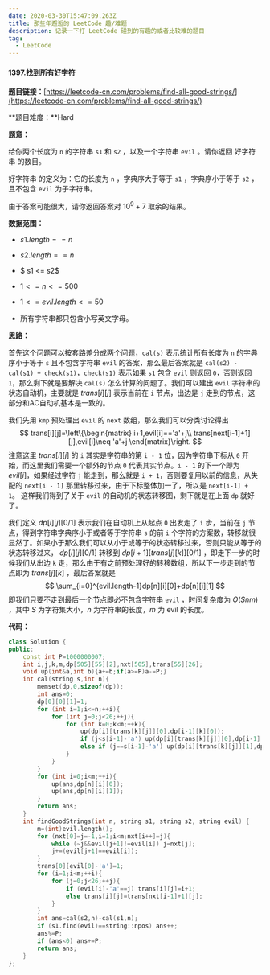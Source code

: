 ```yaml
---
date: 2020-03-30T15:47:09.263Z
title: 那些年邂逅的 LeetCode 趣/难题
description: 记录一下打 LeetCode 碰到的有趣的或者比较难的题目
tag:
  - LeetCode
---
```

#### 1397.找到所有好字符

**题目链接：**[https://leetcode-cn.com/problems/find-all-good-strings/](https://leetcode-cn.com/problems/find-all-good-strings/)

**题目难度：**Hard

**题意：**

给你两个长度为 `n` 的字符串 `s1` 和 `s2` ，以及一个字符串 `evil` 。请你返回 好字符串 的数目。

好字符串 的定义为：它的长度为 `n` ，字典序大于等于 `s1` ，字典序小于等于 `s2` ，且不包含 `evil` 为子字符串。

由于答案可能很大，请你返回答案对 $10^9 + 7$ 取余的结果。

**数据范围：** 

- $s1.length == n$

- $s2.length == n$

- $ s1 <= s2$

- $1 <= n <= 500$

- $1 <= evil.length <= 50$

- 所有字符串都只包含小写英文字母。

**思路：**

首先这个问题可以按套路差分成两个问题，`cal(s)` 表示统计所有长度为 `n` 的字典序小于等于 `s` 且不包含字符串 `evil` 的答案，那么最后答案就是 `cal(s2) - cal(s1) + check(s1)`，`check(s1)` 表示如果 `s1` 包含 `evil` 则返回 `0`，否则返回 `1`，那么剩下就是要解决 `cal(s)` 怎么计算的问题了。我们可以建出 `evil` 字符串的状态自动机，主要就是 $trans[i][j]$ 表示当前在 `i` 节点，出边是 `j` 走到的节点，这部分和AC自动机基本是一致的。

我们先用 `kmp` 预处理出 `evil` 的 `next` 数组，那么我们可以分类讨论得出
$$
trans[i][j]=\left\{\begin{matrix} i+1,evil[i]=='a'+j\\  trans[next[i-1]+1][j],evil[i]\neq 'a'+j \end{matrix}\right.
$$ 
注意这里 $trans[i][j]$ 的 `i` 其实是字符串的第 `i - 1` 位，因为字符串下标从 `0` 开始，而这里我们需要一个额外的节点 `0` 代表其实节点。`i - 1` 的下一个即为 $evil[i]$，如果经过字符 `j` 能走到，那么就是 `i + 1`，否则要复用以前的信息，从失配的 `next[i - 1]` 那里转移过来，由于下标整体加一了，所以是 `next[i-1] + 1`。 这样我们得到了关于 `evil` 的自动机的状态转移图，剩下就是在上面 `dp` 就好了。

我们定义 $dp[i][j][0/1]$ 表示我们在自动机上从起点 `0` 出发走了 `i` 步，当前在 `j` 节点，得到字符串字典序小于或者等于字符串 `s` 的前 `i` 个字符的方案数，转移就很显然了。如果小于那么我们可以从小于或等于的状态转移过来，否则只能从等于的状态转移过来， $dp[i][j][0/1]$ 转移到 $dp[i+1][trans[j][k]][0/1]$ ，即走下一步的时候我们从出边 `k` 走，那么由于有之前预处理好的转移数组，所以下一步走到的节点即为 $trans[j][k]$ ，最后答案就是 
$$
\sum_{i=0}^{evil.length-1}dp[n][i][0]+dp[n][i][1]
$$ 
即我们只要不走到最后一个节点即必不包含字符串 `evil` ，时间复杂度为 $O(Snm)$ ，其中 $S$ 为字符集大小，$n$ 为字符串的长度，$m$ 为 evil 的长度。

**代码：**

```C++
class Solution {
public:
    const int P=1000000007;
    int i,j,k,m,dp[505][55][2],nxt[505],trans[55][26];
    void up(int&a,int b){a+=b;if(a>=P)a-=P;}
    int cal(string s,int n){
        memset(dp,0,sizeof(dp));
        int ans=0;
        dp[0][0][1]=1;
        for (int i=1;i<=n;++i){
            for (int j=0;j<26;++j){
                for (int k=0;k<m;++k){
                    up(dp[i][trans[k][j]][0],dp[i-1][k][0]);
                    if (j<s[i-1]-'a') up(dp[i][trans[k][j]][0],dp[i-1][k][1]);
                    else if (j==s[i-1]-'a') up(dp[i][trans[k][j]][1],dp[i-1][k][1]);
                }
            }
        }
        for (int i=0;i<m;++i){
            up(ans,dp[n][i][0]);
            up(ans,dp[n][i][1]);
        }
        return ans;
    }
    int findGoodStrings(int n, string s1, string s2, string evil) {
        m=(int)evil.length();
        for (nxt[0]=j=-1,i=1;i<m;nxt[i++]=j){
            while (~j&&evil[j+1]!=evil[i]) j=nxt[j];
            j+=(evil[j+1]==evil[i]);
        }
        trans[0][evil[0]-'a']=1;
        for (i=1;i<m;++i){
            for (j=0;j<26;++j){
                if (evil[i]-'a'==j) trans[i][j]=i+1;
                else trans[i][j]=trans[nxt[i-1]+1][j];
            }
        }
        int ans=cal(s2,n)-cal(s1,n);
        if (s1.find(evil)==string::npos) ans++;
        ans%=P;
        if (ans<0) ans+=P;
        return ans;
    }
};
```

